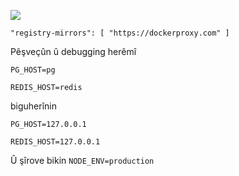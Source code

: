 ![](https://pub-b8db533c86124200a9d799bf3ba88099.r2.dev/2023/03/wbhiRD1.webp)

```
"registry-mirrors": [ "https://dockerproxy.com" ]
```

Pêşveçûn û debugging herêmî

```
PG_HOST=pg

REDIS_HOST=redis
```

biguherînin

```
PG_HOST=127.0.0.1

REDIS_HOST=127.0.0.1

```

Û şîrove bikin `NODE_ENV=production`